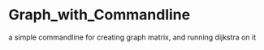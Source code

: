 # Graph_with_Commandline
a simple commandline for creating graph matrix, and running dijkstra on it
